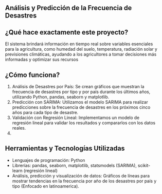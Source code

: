 ## Análisis y Predicción de la Frecuencia de Desastres

## ¿Qué hace exactamente este proyecto?
El sistema brindará información en tiempo real sobre variables esenciales para la agricultura, como humedad del suelo, temperatura,
radiación solar y previsiones climáticas, ayudando a los agricultores a tomar decisiones más informadas y optimizar sus recursos

## ¿Cómo funciona?
1. Análisis de Desastres por País: Se crean gráficos que muestran la frecuencia de desastres por tipo y por país durante los últimos años, utilizando Python, pandas, seaborn y matplotlib.
2. Predicción con SARIMA: Utilizamos el modelo SARIMA para realizar predicciones sobre la frecuencia de desastres en los próximos cinco años para cada tipo de desastre.
3. Validación con Regresión Lineal: Implementamos un modelo de regresión lineal para validar los resultados y compararlos con los datos reales.
4. 
## Herramientas y Tecnologías Utilizadas
- Lenguajes de programación: Python
- Librerías: pandas, seaborn, matplotlib, statsmodels (SARIMA), scikit-learn (regresión lineal)
- Análisis, predicción y visualización de datos: Gráficos de líneas para mostrar tendencias en la frecuencia por año de los desastres por país y tipo (Enfocado en latinoamerica).

